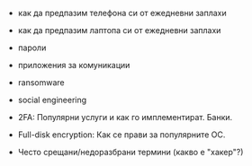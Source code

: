  * как да предпазим телефона си от ежедневни заплахи
 * как да предпазим лаптопа си от ежедневни заплахи
 * пароли
 * приложения за комуникации

 * ransomware
 * social engineering
 * 2FA: Популярни услуги и как го имплементират. Банки.
 * Full-disk encryption: Как се прави за популярните ОС.

 * Често срещани/недоразбрани термини (какво е "хакер"?)
